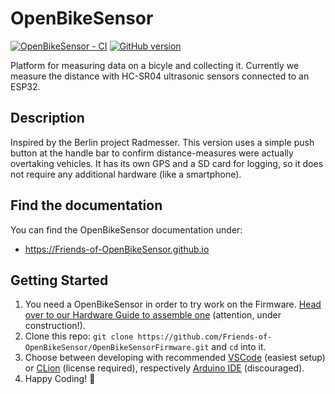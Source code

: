 # OpenBikeSensor

[![OpenBikeSensor - CI](https://github.com/Friends-of-OpenBikeSensor/OpenBikeSensorFirmware/workflows/OpenBikeSensor%20-%20CI/badge.svg)](https://github.com/Friends-of-OpenBikeSensor/OpenBikeSensorFirmware/actions?query=workflow%3A%22OpenBikeSensor+-+CI%22) [![GitHub version](https://badge.fury.io/gh/Friends-of-openbikesensor%2FOpenBikeSensorFirmware.svg)](https://badge.fury.io/gh/Friends-of-openbikesensor%2FOpenBikeSensorFirmware)

Platform for measuring data on a bicyle and collecting it.
Currently we measure the distance with HC-SR04 ultrasonic sensors connected to an ESP32.

## Description

Inspired by the Berlin project Radmesser. This version uses a simple push button at the handle bar to confirm distance-measures were actually overtaking vehicles. It has its own GPS and a SD card for logging, so it does not require any additional hardware (like a smartphone).

## Find the documentation

You can find the OpenBikeSensor documentation under:

* https://Friends-of-OpenBikeSensor.github.io

## Getting Started

1. You need a OpenBikeSensor in order to try work on the Firmware. [Head over to our Hardware Guide to assemble one](https://friends-of-openbikesensor.github.io/hardware/hardware.html) (attention, under construction!).
2. Clone this repo: `git clone https://github.com/Friends-of-OpenBikeSensor/OpenBikeSensorFirmware.git` and `cd` into it.
3. Choose between developing with recommended [VSCode](https://friends-of-openbikesensor.github.io/software/firmware/setup.html#vscode) (easiest setup) or [CLion](https://friends-of-openbikesensor.github.io/software/firmware/setup.html#clion) (license required), respectively [Arduino IDE](https://friends-of-openbikesensor.github.io/software/firmware/setup.html#arduino-ide) (discouraged).
4. Happy Coding! 🎉

